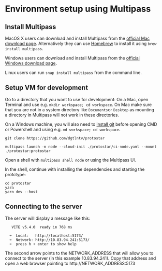 # Environment setup using Multipass

## Install Multipass

MacOS X users can download and install Multipass from the [official Mac download page](https://multipass.run/download/macos/).
Alternatively they can use [Homebrew](https://brew.sh/) to install it using `brew install multipass`.

Windows users can download and install Multipass from
the [official Windows download page](https://multipass.run/download/windows/).

Linux users can run `snap install multipass` from the command line.

## Setup VM for development

Go to a directory that you want to use for development: On a Mac, open Terminal and use e.g. `mkdir workspace; cd workspace`. On Mac make sure that you are not in a system directory like `Documents`or `Desktop` as mounting a directory in Multipass will not work in these directories.

On a Windows machine, you will also need to [install git](https://git-scm.com/download/win) before opening CMD or Powershell
and using e.g. `md workspace; cd workspace`.

```
git clone https://github.com/dgtlntv/protostar

multipass launch -n node --cloud-init ./protostar/ci-node.yaml --mount ./protostar:protostar
```

Open a shell with `multipass shell node` or using the Multipass UI.

In the shell, continue with installing the dependencies and starting the prototype:

```
cd protostar
yarn
yarn dev --host
```

## Connecting to the server

The server will display a message like this:

```
   VITE v5.4.0  ready in 768 ms

  ➜  Local:   http://localhost:5173/
  ➜  Network: http://10.83.94.241:5173/
  ➜  press h + enter to show help
```

The second arrow points to the NETWORK_ADDRESS that will allow you to connect to the server (in this example 10.83.94.241). Copy that address and open a web browser pointing to http://NETWORK_ADDRESS:5173
